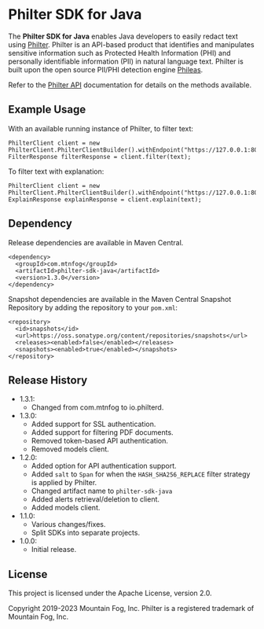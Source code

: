 # Philter SDK for Java

The **Philter SDK for Java** enables Java developers to easily redact text using [Philter](https://www.mtnfog.com/products/philter/). Philter is an API-based product that identifies and manipulates sensitive information such as Protected Health Information (PHI) and personally identifiable information (PII) in natural language text. Philter is built upon the open source PII/PHI detection engine [Phileas](https://github.com/philterd/phileas).

Refer to the [Philter API](https://philter.mtnfog.com/api/) documentation for details on the methods available.

## Example Usage

With an available running instance of Philter, to filter text:

```
PhilterClient client = new PhilterClient.PhilterClientBuilder().withEndpoint("https://127.0.0.1:8080").build();
FilterResponse filterResponse = client.filter(text);
```

To filter text with explanation:

```
PhilterClient client = new PhilterClient.PhilterClientBuilder().withEndpoint("https://127.0.0.1:8080").build();
ExplainResponse explainResponse = client.explain(text);
```

## Dependency

Release dependencies are available in Maven Central.

```
<dependency>
  <groupId>com.mtnfog</groupId>
  <artifactId>philter-sdk-java</artifactId>
  <version>1.3.0</version>
</dependency>
```

Snapshot dependencies are available in the Maven Central Snapshot Repository by adding the repository to your `pom.xml`:

```
<repository>
  <id>snapshots</id>
  <url>https://oss.sonatype.org/content/repositories/snapshots</url>
  <releases><enabled>false</enabled></releases>
  <snapshots><enabled>true</enabled></snapshots>
</repository>
```

## Release History

* 1.3.1:
  * Changed from com.mtnfog to io.philterd.
* 1.3.0:
  * Added support for SSL authentication.
  * Added support for filtering PDF documents.
  * Removed token-based API authentication.
  * Removed models client.
* 1.2.0:
  * Added option for API authentication support.
  * Added `salt` to `Span` for when the `HASH_SHA256_REPLACE` filter strategy is applied by Philter.
  * Changed artifact name to `philter-sdk-java`
  * Added alerts retrieval/deletion to client.
  * Added models client.
* 1.1.0:
  * Various changes/fixes.
  * Split SDKs into separate projects.
* 1.0.0:
  * Initial release.

## License

This project is licensed under the Apache License, version 2.0.

Copyright 2019-2023 Mountain Fog, Inc.
Philter is a registered trademark of Mountain Fog, Inc.
